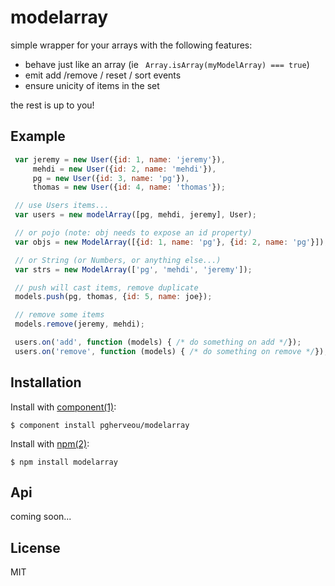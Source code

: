# modelarray

  simple wrapper for your arrays with the following features:
  
  * behave just like an array (ie ` Array.isArray(myModelArray) === true`)
  * emit add /remove / reset / sort events
  * ensure unicity of items in the set

  the rest is up to you!


## Example
```js
 var jeremy = new User({id: 1, name: 'jeremy'}),
     mehdi = new User({id: 2, name: 'mehdi'}),
     pg = new User({id: 3, name: 'pg'}),
     thomas = new User({id: 4, name: 'thomas'});

 // use Users items...
 var users = new modelArray([pg, mehdi, jeremy], User);

 // or pojo (note: obj needs to expose an id property)
 var objs = new ModelArray([{id: 1, name: 'pg'}, {id: 2, name: 'pg'}]);

 // or String (or Numbers, or anything else...)
 var strs = new ModelArray(['pg', 'mehdi', 'jeremy']);

 // push will cast items, remove duplicate
 models.push(pg, thomas, {id: 5, name: joe});

 // remove some items
 models.remove(jeremy, mehdi);

 users.on('add', function (models) { /* do something on add */});
 users.on('remove', function (models) { /* do something on remove */});

```

## Installation

  Install with [component(1)](http://component.io):

    $ component install pgherveou/modelarray

  Install with [npm(2)](http://npmjs.org):

    $ npm install modelarray

## Api

  coming soon...

## License

  MIT
